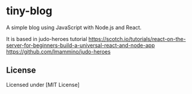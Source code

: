 # tiny-blog
A simple blog using JavaScript with Node.js and React.

It is based in judo-heroes tutorial
https://scotch.io/tutorials/react-on-the-server-for-beginners-build-a-universal-react-and-node-app
https://github.com/lmammino/judo-heroes

## License
Licensed under [MIT License]
